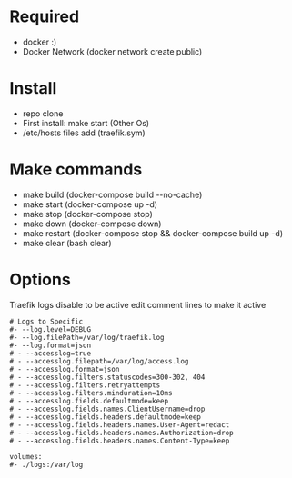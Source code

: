 Required
=============
- docker :)
- Docker Network (docker network create public)

Install
=============
- repo clone
- First install: make start (Other Os)
- /etc/hosts files add (traefik.sym)


Make commands
=============
- make build (docker-compose build --no-cache)
- make start (docker-compose up -d)
- make stop (docker-compose stop)
- make down (docker-compose down)
- make restart (docker-compose stop && docker-compose build up -d)
- make clear (bash clear)


Options 
=============
Traefik logs disable to be active edit comment lines to make it active

	# Logs to Specific
    #- --log.level=DEBUG
    #- --log.filePath=/var/log/traefik.log
    #- --log.format=json
    # - --accesslog=true
    # - --accesslog.filepath=/var/log/access.log
    # - --accesslog.format=json
    # - --accesslog.filters.statuscodes=300-302, 404
    # - --accesslog.filters.retryattempts
    # - --accesslog.filters.minduration=10ms
    # - --accesslog.fields.defaultmode=keep
    # - --accesslog.fields.names.ClientUsername=drop
    # - --accesslog.fields.headers.defaultmode=keep
    # - --accesslog.fields.headers.names.User-Agent=redact
    # - --accesslog.fields.headers.names.Authorization=drop
    # - --accesslog.fields.headers.names.Content-Type=keep

    volumes:
    #- ./logs:/var/log

